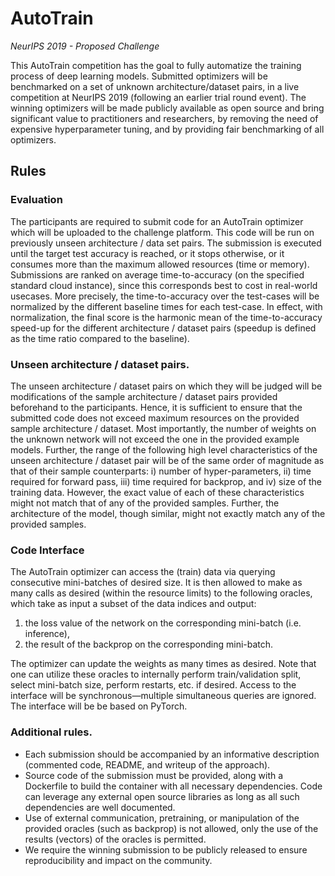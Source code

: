 # AutoTrain

*NeurIPS 2019 - Proposed Challenge*

This AutoTrain competition has the goal to fully automatize the training
process of deep learning models. Submitted optimizers will be benchmarked on a set of
unknown architecture/dataset pairs, in a live competition at NeurIPS 2019 (following
an earlier trial round event). The winning optimizers will be made publicly available as
open source and bring significant value to practitioners and researchers, by removing
the need of expensive hyperparameter tuning, and by providing fair benchmarking of
all optimizers.



## Rules

### Evaluation

The participants are required to submit code for an AutoTrain optimizer which will be uploaded to the challenge platform. This code will be run on previously unseen architecture / data set pairs. The submission is executed until the target test accuracy is reached, or it stops otherwise, or it consumes more than the maximum allowed resources (time or memory). Submissions are ranked on average time-to-accuracy (on the specified standard cloud instance), since this corresponds best to cost in real-world usecases. More precisely, the time-to-accuracy over the test-cases will be normalized by the different baseline times for each test-case. In effect, with normalization, the final score is the harmonic mean of the time-to-accuracy speed-up for the different architecture / dataset pairs (speedup is defined as the time ratio compared to the baseline). 

### Unseen architecture / dataset pairs.

 The unseen architecture / dataset pairs on which they will be judged will be modifications of the sample architecture / dataset pairs provided beforehand to the participants. Hence, it is sufficient to ensure that the submitted code does not exceed maximum resources on the provided sample architecture / dataset. Most importantly, the number of weights on the unknown network will not exceed the one in the provided example models. Further, the range of the following high level characteristics of the unseen architecture / dataset pair will be of the same order of magnitude as that of their sample counterparts: i) number of hyper-parameters, ii) time required for forward pass, iii) time required for backprop, and iv) size of the training data. However, the exact value of each of these characteristics might not match that of any of the provided samples. Further, the architecture of the model, though similar, might not exactly match any of the provided samples. 

### Code Interface

The AutoTrain optimizer can access the (train) data via querying consecutive mini-batches of desired size. It is then allowed to make as many calls as desired (within the resource limits) to the following oracles, which take as input a subset of the data indices and output: 

1. the loss value of the network on the corresponding mini-batch (i.e. inference), 
2. the result of the backprop on the corresponding mini-batch. 

The optimizer can update the weights as many times as desired. Note that one can utilize these oracles to internally perform train/validation split, select mini-batch size, perform restarts, etc. if desired. Access to the interface will be synchronous—multiple simultaneous queries are ignored. The interface will be be based on PyTorch. 

### Additional rules. 

- Each submission should be accompanied by an informative description (commented code, README, and writeup of the approach). 
- Source code of the submission must be provided, along with a Dockerfile to build the container with all necessary dependencies. Code can leverage any external open source libraries as long as all such dependencies are well documented. 
- Use of external communication, pretraining, or manipulation of the provided oracles (such as backprop) is not allowed, only the use of the results (vectors) of the oracles is permitted. 
- We require the winning submission to be publicly released to ensure reproducibility and impact on the community. 
